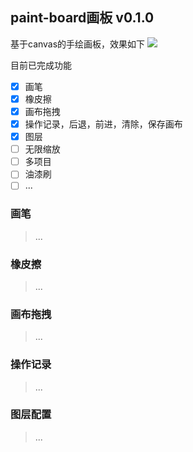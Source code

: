## paint-board画板 v0.1.0
基于canvas的手绘画板，效果如下
![](https://s1.ax1x.com/2022/09/18/xpjte0.png)

目前已完成功能
- [x] 画笔
- [x] 橡皮擦
- [x] 画布拖拽
- [x] 操作记录，后退，前进，清除，保存画布
- [x] 图层
- [ ] 无限缩放
- [ ] 多项目
- [ ] 油漆刷
- [ ] ...

### 画笔
> ...
### 橡皮擦
> ...
### 画布拖拽
> ...
### 操作记录
> ...
### 图层配置
> ...

